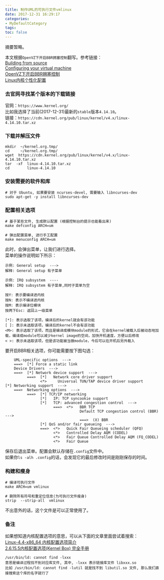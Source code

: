 ```yaml
---
title: 制作UML的可执行文件vmlinux
date: 2017-12-31 16:29:17
categories:
- MyDefaultCategory
tags:
toc: false
---
```

摘要暂略。  

<!-- more -->

本文根据`OpenVZ下开启BBR拥塞控制`翻写。参考链接：  
[Building from source](http://user-mode-linux.sourceforge.net/source.html)  
[Configuring your virtual machine](http://user-mode-linux.sourceforge.net/configure.html)  
[OpenVZ下开启BBR拥塞控制](https://www.fanyueciyuan.info/jsxj/OpenVZ_BBR_UML_Alpine_Linux.html)  
[Linux内核个性化配置](http://blog.csdn.net/haoxiangtianxia/article/details/19175849)  

### 去官网寻找某个版本的下载链接  

官网：`https://www.kernel.org/`  
比如我选择了当前(2017-12-31)最新的`stable`版本`4.14.10`。  
链接：`https://cdn.kernel.org/pub/linux/kernel/v4.x/linux-4.14.10.tar.xz`  

### 下载并解压文件  

```
mkdir  ~/kernel.org.tmp/
cd     ~/kernel.org.tmp/
wget  https://cdn.kernel.org/pub/linux/kernel/v4.x/linux-4.14.10.tar.xz
tar  -xf  linux-4.14.10.tar.xz
cd        linux-4.14.10
```

### 安装需要的软件和库  

```
# 对于 Ubuntu, 如果要安装 ncurses-devel, 需要输入 libncurses-dev
sudo apt-get -y install libncurses-dev
```

### 配置相关选项  

```
# 基于某些文件, 生成默认配置 (根据控制台的提示也能看出来)
make defconfig ARCH=um

# 弹出配置菜单, 进行手工配置
make menuconfig ARCH=um
```
此时，会弹出菜单，让我们进行选择。  
菜单的操作说明如下所示：  
```
示例: General setup  --->
解释: General setup 有子菜单

示例: IRQ subsystem  ----
解释: IRQ subsystem 有子菜单,同时子菜单为空

按Y: 表示要编译进内核
按N: 表示不编译进内核
按M: 表示编译位模块
按两下Esc: 返回上一级菜单

[*]: 表示选取了该项，编译后的kernel就会有该功能
[ ]: 表示未选取该项，编译后的kernel不会有该功能
<M>: 表示选取了该项，而且是编译成模块module的形式，它会在kernel被载入后被动态地加载，编译成module可以减少kernel image的空间，加快开机速度，方便以后修改
< >: 表示未选取该项，但是该功能被当做module，今后可以在开机后另外载入
```
要开启BBR相关选项，你可能需要按下图勾选：  
```
    UML-specific options  --->
    ===>  [*] Force a static link
    Device Drivers  --->
    ===>  [*] Network device support  --->
          ===>  [*]   Network core driver support
                <*>     Universal TUN/TAP device driver support
[*] Networking support  --->
    ===>  Networking options  --->
          ===>  [*] TCP/IP networking
                [*]   IP: TCP syncookie support
                [*]   TCP: advanced congestion control  --->
                      ===>  <*>   BBR TCP
                                  Default TCP congestion control (BBR)  --->
                                  ===>  (X) BBR
                [*] QoS and/or fair queueing  --->
                ===>  <*>   Quick Fair Queueing scheduler (QFQ)
                      <*>   Controlled Delay AQM (CODEL)
                      <*>   Fair Queue Controlled Delay AQM (FQ_CODEL)
                      <*>   Fair Queue
```
保存后退出菜单。配置会默认存储在`.config`文件中。  
如果你`ls -alh .config`的话，会发现它的最后修改时间是刚刚保存的时间。  

### 构建和瘦身  

```
# 编译可执行文件
make ARCH=um vmlinux

# 删除所有符号和重定位信息(为可执行文件瘦身)
strip  --strip-all  vmlinux
```
不出意外的话，这个文件是可以正常使用了。  

### 备注  

如果想知道内核配置选项的意思，可以从下面的文章里面尝试着搜索：  
[Linux-4.4-x86_64 内核配置选项简介](http://blog.csdn.net/wdsfup/article/details/52302142)  
[2.6.15.5内核配置选项(Kernel Box) 完全手册](http://linux.chinaunix.net/techdoc/beginner/2010/01/24/1155553.shtml)  

```
/usr/bin/ld: cannot find -lxxx
意思是编译过程找不到对应库文件, 其中, -lxxx 表示链接库文件 libxxx.so
比如 /usr/bin/ld: cannot find -lutil 就是找不到 libutil.so 文件, 那么我们直接搜索这个库的名字就行了
```
